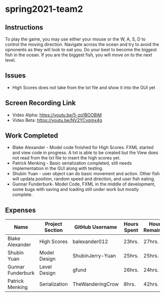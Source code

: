 # spring2021-team2

## Instructions

To play the game, you may use either your mouse or the W, A, S, D to control the moving direction. Navigate across the ocean and try to avoid the opnonents as they will look to eat you. Do your best to become the biggest fish in the ocean. If you are the biggest fish, you will move on to the next level.

## Issues

* High Scores does not take from the txt file and show it into the GUI yet

## Screen Recording Link

* Video Alpha: <https://youtu.be/5-zq1BOOBiM>
* Video Beta: <https://youtu.be/NV2YCvqmx4g>


## Work Completed

* Blake Alexander - Model code finished for High Scores. FXML started and view code in progress. A txt is able to be created but the View does not read from the txt file to insert the high scores yet.
* Patrick Menking - Basic serialization completed, still needs implementation in the GUI along with testing.
* Shubin Yuan - user object can do basic movement and action. Other fish will updata position, random speed and direction, and user fish eating.
* Gunnar Funderburk- Model Code, FXML in the middle of development, some bugs with saving and loading still under work but mostly complete.

## Expenses

|Name|Project Section|GitHub Username|Hours Spent|Hours Remaining|Link|
|-------------|------------|--------------|--------|--------|-------------|
|Blake Alexander|High Scores|balexander012|23hrs.|27hrs.|<https://github.com/bjucps209/spring2021-team2/wiki/Alexander-Journal>|
|Shubin Yuan|Model Design|ShubinJerry-Yuan|25hrs.|25hrs.|<https://github.com/bjucps209/spring2021-team2/wiki/Shubin-Journal>|
|Gunnar Funderburk|Level Design|gfund|26hrs.|24hrs.|<https://github.com/bjucps209/spring2021-team2/wiki/Funderburk-Journal>|
|Patrick Menking|Serialization|TheWanderingCrow|8hrs.|42hrs.|<https://github.com/bjucps209/spring2021-team2/wiki/Menking-Journal>|
